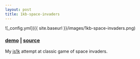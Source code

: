 ```yaml
---
layout: post
title: 1kb-space-invaders
---
```


![_config.yml]({{ site.baseurl }}/images/1kb-space-invaders.png)

### [demo](http://olivierrr.github.io/1kb-space-invaders/test.html) | [source](https://github.com/olivierrr/1kb-space-invaders)

My [js1k](http://js1k.com) attempt at classic game of space invaders.
